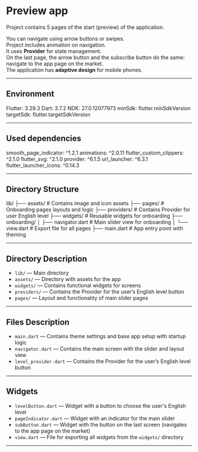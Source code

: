 # Preview app

Project contains 5 pages of the start (preview) of the application.

You can navigate using arrow buttons or swipes.  
Project includes animation on navigation.  
It uses **Provider** for state management.  
On the last page, the arrow button and the subscribe button do the same: navigate to the app page on the market.  
The application has **adaptive design** for mobile phones.

---

## Environment

Flutter: 3.29.3
Dart: 3.7.2
NDK: 27.0.12077973
minSdk: flutter.minSdkVersion
targetSdk: flutter.targetSdkVersion

---

## Used dependencies

smooth_page_indicator: ^1.2.1
animations: ^2.0.11
flutter_custom_clippers: ^2.1.0
flutter_svg: ^2.1.0
provider: ^6.1.5
url_launcher: ^6.3.1
flutter_launcher_icons: ^0.14.3

---

## Directory Structure

lib/
├── assets/ # Contains image and icon assets
├── pages/ # Onboarding pages layouts and logic
├── providers/ # Contains Provider for user English level
├── widgets/ # Reusable widgets for onboarding
├── onboarding/
│ ├── navigator.dart # Main slider view for onboarding
│ └── view.dart # Export file for all pages
├── main.dart # App entry point with theming

---

## Directory Description

- `lib/` — Main directory
- `assets/` — Directory with assets for the app
- `widgets/` — Contains functional widgets for screens
- `providers/` — Contains the Provider for the user’s English level button
- `pages/` — Layout and functionality of main slider pages

---

## Files Description

- `main.dart` — Contains theme settings and base app setup with startup logic
- `navigator.dart` — Contains the main screen with the slider and layout view
- `level_provider.dart` — Contains the Provider for the user’s English level button

---

## Widgets

- `levelButton.dart` — Widget with a button to choose the user's English level
- `pageIndicator.dart` — Widget with an indicator for the main slider
- `subButton.dart` — Widget with the button on the last screen (navigates to the app page on the market)
- `view.dart` — File for exporting all widgets from the `widgets/` directory

---
